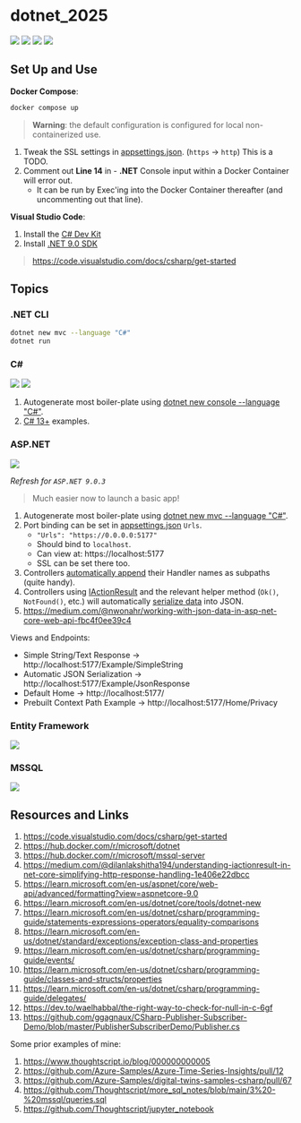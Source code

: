# dotnet_2025

[![](https://img.shields.io/badge/ASP.NET-9.0.3-purple.svg)](https://learn.microsoft.com/en-us/aspnet/core/?view=aspnetcore-9.0)
[![](https://img.shields.io/badge/MSSQL-2022-blue.svg)](https://hub.docker.com/r/microsoft/mssql-server)
[![](https://img.shields.io/badge/.NET-9.0-blue.svg)](https://dotnet.microsoft.com/en-us/download/dotnet/9.0) 
[![](https://img.shields.io/badge/Docker-blue.svg)](https://www.docker.com/) 

## Set Up and Use

**Docker Compose**:
```bash
docker compose up
```

> **Warning**: the default configuration is configured for local non-containerized use.

1. Tweak the SSL settings in [appsettings.json](./asp_entity/src/appsettings.json). (`https` -> `http`) This is a TODO.
2. Comment out **Line 14** in [](./csharp/src/Program.cs) - **.NET** Console input within a Docker Container will error out. 
   * It can be run by Exec'ing into the Docker Container thereafter (and uncommenting out that line).

**Visual Studio Code**:
1. Install the [C# Dev Kit](https://marketplace.visualstudio.com/items?itemName=ms-dotnettools.csdevkit)
2. Install [.NET 9.0 SDK](https://dotnet.microsoft.com/en-us/download/dotnet/thank-you/sdk-9.0.202-windows-x64-installer)

> https://code.visualstudio.com/docs/csharp/get-started

## Topics

### .NET CLI

```bash
dotnet new mvc --language "C#"
dotnet run
```

### C#

[![](https://img.shields.io/badge/C%23-13-purple.svg)](https://learn.microsoft.com/en-us/dotnet/csharp/?WT.mc_id=dotnet-35129-website) [![](https://img.shields.io/badge/.NET-9.0-blue.svg)](https://dotnet.microsoft.com/en-us/download/dotnet/9.0) 

1. Autogenerate most boiler-plate using [dotnet new console --language "C#"](https://learn.microsoft.com/en-us/dotnet/core/tools/dotnet-new).
2. [C# 13+](csharp/src/language/) examples.

### ASP.NET

[![](https://img.shields.io/badge/ASP.NET-9.0.3-purple.svg)](https://learn.microsoft.com/en-us/aspnet/core/?view=aspnetcore-9.0)

*Refresh for `ASP.NET 9.0.3`* 

> Much easier now to launch a basic app!

1. Autogenerate most boiler-plate using [dotnet new mvc --language "C#"](https://learn.microsoft.com/en-us/dotnet/core/tools/dotnet-new).
2. Port binding can be set in [appsettings.json](./asp_entity/src/appsettings.json) `Urls`.
    * `"Urls": "https://0.0.0.0:5177"`
    * Should bind to `localhost`.
    * Can view at: https://localhost:5177
    * SSL can be set there too.
3. Controllers [automatically append](./asp_entity/src/Controllers/ExampleController.cs) their Handler names as subpaths (quite handy).
4. Controllers using [IActionResult](https://medium.com/@dilanlakshitha194/understanding-iactionresult-in-net-core-simplifying-http-response-handling-1e406e22dbcc) and the relevant helper method (`Ok()`, `NotFound()`, etc.) will automatically [serialize data](https://learn.microsoft.com/en-us/aspnet/core/web-api/advanced/formatting?view=aspnetcore-9.0) into JSON.
5. https://medium.com/@nwonahr/working-with-json-data-in-asp-net-core-web-api-fbc4f0ee39c4

Views and Endpoints:
* Simple String/Text Response -> http://localhost:5177/Example/SimpleString
* Automatic JSON Serialization -> http://localhost:5177/Example/JsonResponse
* Default Home -> http://localhost:5177/
* Prebuilt Context Path Example -> http://localhost:5177/Home/Privacy

### Entity Framework

[![](https://img.shields.io/badge/Entity-Framework-purple.svg)](https://learn.microsoft.com/en-us/ef/) 


### MSSQL

[![](https://img.shields.io/badge/MSSQL-2022-blue.svg)](https://hub.docker.com/r/microsoft/mssql-server)



## Resources and Links

1. https://code.visualstudio.com/docs/csharp/get-started
2. https://hub.docker.com/r/microsoft/dotnet
3. https://hub.docker.com/r/microsoft/mssql-server
4. https://medium.com/@dilanlakshitha194/understanding-iactionresult-in-net-core-simplifying-http-response-handling-1e406e22dbcc
5. https://learn.microsoft.com/en-us/aspnet/core/web-api/advanced/formatting?view=aspnetcore-9.0
6. https://learn.microsoft.com/en-us/dotnet/core/tools/dotnet-new
7. https://learn.microsoft.com/en-us/dotnet/csharp/programming-guide/statements-expressions-operators/equality-comparisons
8. https://learn.microsoft.com/en-us/dotnet/standard/exceptions/exception-class-and-properties
9. https://learn.microsoft.com/en-us/dotnet/csharp/programming-guide/events/
10. https://learn.microsoft.com/en-us/dotnet/csharp/programming-guide/classes-and-structs/properties
11. https://learn.microsoft.com/en-us/dotnet/csharp/programming-guide/delegates/
12. https://dev.to/waelhabbal/the-right-way-to-check-for-null-in-c-6gf
13. https://github.com/ggagnaux/CSharp-Publisher-Subscriber-Demo/blob/master/PublisherSubscriberDemo/Publisher.cs

Some prior examples of mine:

1. https://www.thoughtscript.io/blog/000000000005
2. https://github.com/Azure-Samples/Azure-Time-Series-Insights/pull/12
3. https://github.com/Azure-Samples/digital-twins-samples-csharp/pull/67
4. https://github.com/Thoughtscript/more_sql_notes/blob/main/3%20-%20mssql/queries.sql
5. https://github.com/Thoughtscript/jupyter_notebook